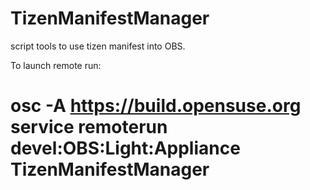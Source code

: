 TizenManifestManager
====================

script tools to use tizen manifest into OBS.

To launch remote run:
# osc -A https://build.opensuse.org service remoterun devel:OBS:Light:Appliance TizenManifestManager

